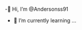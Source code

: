 -👋 Hi, I’m @Andersonss91

- 🌱 I’m currently learning ...
  
<!---
Andersonss91/Andersonss91 is a ✨ special ✨ repository because its `README.md` (this file) appears on your GitHub profile.
You can click the Preview link to take a look at your changes.
--->
